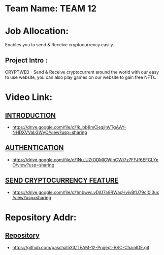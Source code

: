 # Team Name: TEAM 12
# Job Allocation:
 Enables you to send & Receive cryptocurrency easily. 
## Project Intro : 
CRYPTWEB - Send & Receive cryptocurrent around the world with our easy to use website, you can also play games on our website to gain free NFTs.

# Video Link:
## [INTRODUCTION](https://drive.google.com/file/d/1k_bb8mCleqjlnVTgAAY-NHDXVVaLGWyO/view?usp=sharing)

- https://drive.google.com/file/d/1k_bb8mCleqjlnVTgAAY-NHDXVVaLGWyO/view?usp=sharing

## [AUTHENTICATION](https://drive.google.com/file/d/1Nu_UZtODMlCWIhCWt7z7FFJf6EFCLYeO/view?usp=sharing)

- https://drive.google.com/file/d/1Nu_UZtODMlCWIhCWt7z7FFJf6EFCLYeO/view?usp=sharing

## [SEND CRYPTOCURRENCY FEATURE](https://drive.google.com/file/d/1mbwwLvDjU7a9RWacHyivBfU79cI0i3ux/view?usp=sharing)

- https://drive.google.com/file/d/1mbwwLvDjU7a9RWacHyivBfU79cI0i3ux/view?usp=sharing

# Repository Addr: 
## [Repository](https://github.com/paschal533/TEAM-12-Project-BSC-ChainIDE.git) 
- https://github.com/paschal533/TEAM-12-Project-BSC-ChainIDE.git
